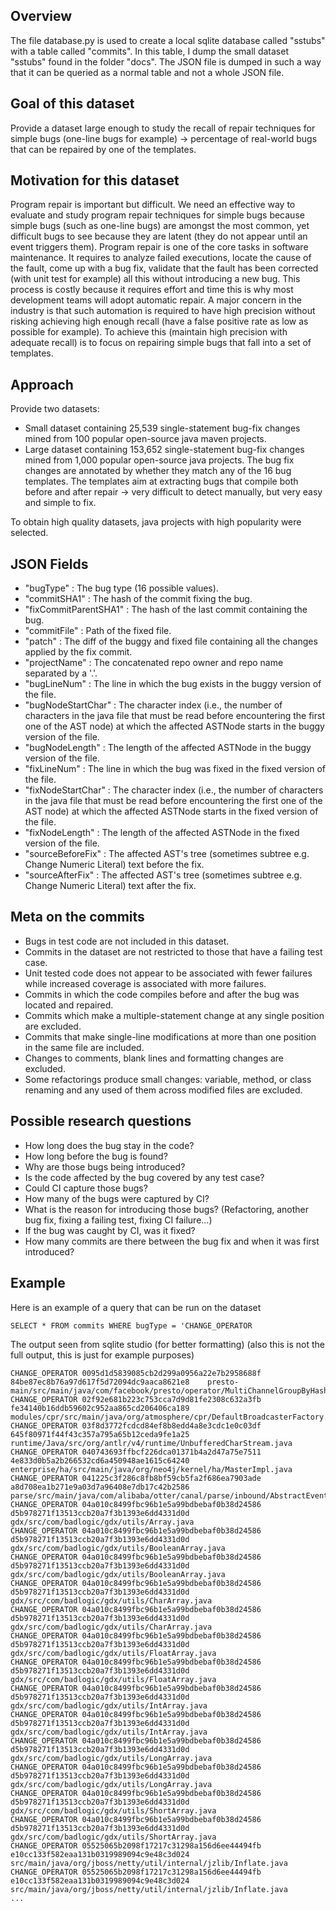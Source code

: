 ## Overview
The file database.py is used to create a local sqlite database called "sstubs" with a table called "commits". In this table, I dump the small dataset "sstubs" found in the folder "docs". The JSON file is dumped in such a way that it can be queried as a normal table and not a whole JSON file. 

## Goal of this dataset
Provide a dataset large enough to study the recall of repair techniques for simple bugs (one-line bugs for example) → percentage of real-world bugs that can be repaired by one of the templates. 

## Motivation for this dataset
Program repair is important but difficult. We need an effective way to evaluate and study program repair techniques for simple bugs because simple bugs (such as one-line bugs) are amongst the most common, yet difficult bugs to see because they are latent (they do not appear until an event triggers them). Program repair is one of the core tasks in software maintenance. It requires to analyze failed executions, locate the cause of the fault, come up with a bug fix, validate that the fault has been corrected (with unit test for example) all this without introducing a new bug. This process is costly because it requires effort and time this is why most development teams will adopt automatic repair. A major concern in the industry is that such automation is required to have high precision without risking achieving high enough recall (have a false positive rate as low as possible for example). To achieve this (maintain high precision with adequate recall) is to focus on repairing simple bugs that fall into a set of templates. 

## Approach
Provide two datasets:
- Small dataset containing 25,539 single-statement bug-fix changes mined from 100 popular open-source java maven projects. 
- Large dataset containing 153,652 single-statement bug-fix changes mined from 1,000 popular open-source java projects. 
The bug fix changes are annotated by whether they match any of the 16 bug templates. The templates aim at extracting bugs that compile both before and after repair → very difficult to detect manually, but very easy and simple to fix. 

To obtain high quality datasets, java projects with high popularity were selected.

## JSON Fields
- "bugType" : The bug type (16 possible values).
- "commitSHA1" : The hash of the commit fixing the bug.
- "fixCommitParentSHA1" : The hash of the last commit containing the bug.
- "commitFile" : Path of the fixed file.
- "patch" : The diff of the buggy and fixed file containing all the changes applied by the fix commit.
- "projectName" : The concatenated repo owner and repo name separated by a '.'.
- "bugLineNum" : The line in which the bug exists in the buggy version of the file.
- "bugNodeStartChar" : The character index (i.e., the number of characters in the java file that must be read before encountering the first one of the AST node) at which the affected ASTNode starts in the buggy version of the file.
- "bugNodeLength" : The length of the affected ASTNode in the buggy version of the file.
- "fixLineNum" : The line in which the bug was fixed in the fixed version of the file.
- "fixNodeStartChar" : The character index (i.e., the number of characters in the java file that must be read before encountering the first one of the AST node) at which the affected ASTNode starts in the fixed version of the file.
- "fixNodeLength" : The length of the affected ASTNode in the fixed version of the file.
- "sourceBeforeFix" : The affected AST's tree (sometimes subtree e.g. Change Numeric Literal) text before the fix.
- "sourceAfterFix" : The affected AST's tree (sometimes subtree e.g. Change Numeric Literal) text after the fix.

## Meta on the commits
- Bugs in test code are not included in this dataset.
- Commits in the dataset are not restricted to those that have a failing test case.
- Unit tested code does not appear to be associated with fewer failures while increased coverage is associated with more failures. 
- Commits in which the code compiles before and after the bug was located and repaired. 
- Commits which make a multiple-statement change at any single position are excluded. 
- Commits that make single-line modifications at more than one position in the same file are included. 
- Changes to comments, blank lines and formatting changes are excluded. 
- Some refactorings produce small changes: variable, method, or class renaming and any used of them across modified files are excluded. 

## Possible research questions
- How long does the bug stay in the code? 
- How long before the bug is found? 
- Why are those bugs being introduced? 
- Is the code affected by the bug covered by any test case? 
- Could CI capture those bugs? 
- How many of the bugs were captured by CI? 
- What is the reason for introducing those bugs? (Refactoring, another bug fix, fixing a failing test, fixing CI failure...) 
- If the bug was caught by CI, was it fixed? 
- How many commits are there between the bug fix and when it was first introduced? 

## Example
Here is an example of a query that can be run on the dataset

`SELECT * FROM commits WHERE bugType = 'CHANGE_OPERATOR`

The output seen from sqlite studio (for better formatting) (also this is not the full output, this is just for example purposes) 
```
CHANGE_OPERATOR	0095d1d5839085cb2d299a0956a22e7b2958688f	84be87ec8b76a97d617f5d72094dc9aaca8621e8	presto-main/src/main/java/com/facebook/presto/operator/MultiChannelGroupByHash.java
CHANGE_OPERATOR	02f92e681b223c753cca7d9d81fe2308c632a3fb	fe34140b16ddb59602c952aa865cd206406ca189	modules/cpr/src/main/java/org/atmosphere/cpr/DefaultBroadcasterFactory.java
CHANGE_OPERATOR	03f8d3772fcdcd84ef8b8edd4a8e3cdc1e0c03df	645f80971f44f43c357a795a65b12ceda9fe1a25	runtime/Java/src/org/antlr/v4/runtime/UnbufferedCharStream.java
CHANGE_OPERATOR	040743693ffbcf226dca01371b4a2d47a75e7511	4e833d0b5a2b266532cd6a450948ae1615c64240	enterprise/ha/src/main/java/org/neo4j/kernel/ha/MasterImpl.java
CHANGE_OPERATOR	041225c3f286c8fb8bf59cb5fa2f686ea7903ade	a8d708ea1b271e9a03d7a96408e7db17c42b2586	parse/src/main/java/com/alibaba/otter/canal/parse/inbound/AbstractEventParser.java
CHANGE_OPERATOR	04a010c8499fbc96b1e5a99bdbebaf0b38d24586	d5b978271f13513ccb20a7f3b1393e6dd4331d0d	gdx/src/com/badlogic/gdx/utils/Array.java
CHANGE_OPERATOR	04a010c8499fbc96b1e5a99bdbebaf0b38d24586	d5b978271f13513ccb20a7f3b1393e6dd4331d0d	gdx/src/com/badlogic/gdx/utils/BooleanArray.java
CHANGE_OPERATOR	04a010c8499fbc96b1e5a99bdbebaf0b38d24586	d5b978271f13513ccb20a7f3b1393e6dd4331d0d	gdx/src/com/badlogic/gdx/utils/BooleanArray.java
CHANGE_OPERATOR	04a010c8499fbc96b1e5a99bdbebaf0b38d24586	d5b978271f13513ccb20a7f3b1393e6dd4331d0d	gdx/src/com/badlogic/gdx/utils/CharArray.java
CHANGE_OPERATOR	04a010c8499fbc96b1e5a99bdbebaf0b38d24586	d5b978271f13513ccb20a7f3b1393e6dd4331d0d	gdx/src/com/badlogic/gdx/utils/CharArray.java
CHANGE_OPERATOR	04a010c8499fbc96b1e5a99bdbebaf0b38d24586	d5b978271f13513ccb20a7f3b1393e6dd4331d0d	gdx/src/com/badlogic/gdx/utils/FloatArray.java
CHANGE_OPERATOR	04a010c8499fbc96b1e5a99bdbebaf0b38d24586	d5b978271f13513ccb20a7f3b1393e6dd4331d0d	gdx/src/com/badlogic/gdx/utils/FloatArray.java
CHANGE_OPERATOR	04a010c8499fbc96b1e5a99bdbebaf0b38d24586	d5b978271f13513ccb20a7f3b1393e6dd4331d0d	gdx/src/com/badlogic/gdx/utils/IntArray.java
CHANGE_OPERATOR	04a010c8499fbc96b1e5a99bdbebaf0b38d24586	d5b978271f13513ccb20a7f3b1393e6dd4331d0d	gdx/src/com/badlogic/gdx/utils/IntArray.java
CHANGE_OPERATOR	04a010c8499fbc96b1e5a99bdbebaf0b38d24586	d5b978271f13513ccb20a7f3b1393e6dd4331d0d	gdx/src/com/badlogic/gdx/utils/LongArray.java
CHANGE_OPERATOR	04a010c8499fbc96b1e5a99bdbebaf0b38d24586	d5b978271f13513ccb20a7f3b1393e6dd4331d0d	gdx/src/com/badlogic/gdx/utils/LongArray.java
CHANGE_OPERATOR	04a010c8499fbc96b1e5a99bdbebaf0b38d24586	d5b978271f13513ccb20a7f3b1393e6dd4331d0d	gdx/src/com/badlogic/gdx/utils/ShortArray.java
CHANGE_OPERATOR	04a010c8499fbc96b1e5a99bdbebaf0b38d24586	d5b978271f13513ccb20a7f3b1393e6dd4331d0d	gdx/src/com/badlogic/gdx/utils/ShortArray.java
CHANGE_OPERATOR	05525065b2098f17217c31298a156d6ee44494fb	e10cc133f582eaa131b0319989094c9e48c3d024	src/main/java/org/jboss/netty/util/internal/jzlib/Inflate.java
CHANGE_OPERATOR	05525065b2098f17217c31298a156d6ee44494fb	e10cc133f582eaa131b0319989094c9e48c3d024	src/main/java/org/jboss/netty/util/internal/jzlib/Inflate.java
...
```



